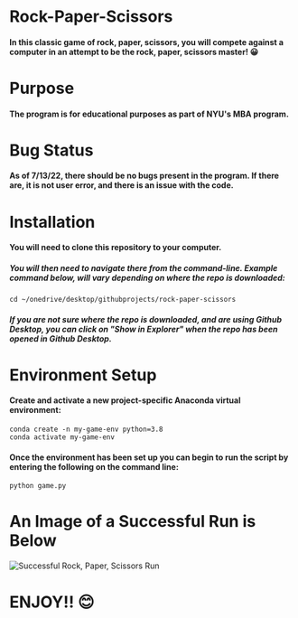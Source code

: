 # **Rock-Paper-Scissors**
#### In this classic game of rock, paper, scissors, you will compete against a computer in an attempt to be the rock, paper, scissors master! :grinning:
# **Purpose**
#### The program is for educational purposes as part of NYU's MBA program.
# **Bug Status**
#### As of 7/13/22, there should be no bugs present in the program. If there are, it is not user error, and there is an issue with the code. 
# **Installation**
#### You will need to clone this repository to your computer.
##### You will then need to navigate there from the command-line. Example command below, will vary depending on where the repo is downloaded:
```
cd ~/onedrive/desktop/githubprojects/rock-paper-scissors
```
##### If you are not sure where the repo is downloaded, and are using Github Desktop, you can click on "Show in Explorer" when the repo has been opened in Github Desktop.
# **Environment Setup**
#### Create and activate a new project-specific Anaconda virtual environment:
```
conda create -n my-game-env python=3.8
conda activate my-game-env
```
#### Once the environment has been set up you can begin to run the script by entering the following on the command line:
```
python game.py
```
# **An Image of a Successful Run is Below**
![Successful Rock, Paper, Scissors Run](https://i.imgur.com/QFhlELs.png)
# ENJOY!! :blush: